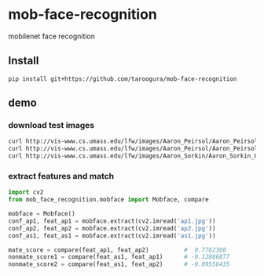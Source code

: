 # mob-face-recognition

mobilenet face recognition

## Install

```
pip install git+https://github.com/taroogura/mob-face-recognition
```

## demo

### download test images

```bash
curl http://vis-www.cs.umass.edu/lfw/images/Aaron_Peirsol/Aaron_Peirsol_0001.jpg -o ap1.jpg
curl http://vis-www.cs.umass.edu/lfw/images/Aaron_Peirsol/Aaron_Peirsol_0002.jpg -o ap2.jpg
curl http://vis-www.cs.umass.edu/lfw/images/Aaron_Sorkin/Aaron_Sorkin_0001.jpg -o as1.jpg
```

### extract features and match

```python
import cv2
from mob_face_recognition.mobface import Mobface, compare

mobface = Mobface()
conf_ap1, feat_ap1 = mobface.extract(cv2.imread('ap1.jpg'))
conf_ap2, feat_ap2 = mobface.extract(cv2.imread('ap2.jpg'))
conf_as1, feat_as1 = mobface.extract(cv2.imread('as1.jpg'))

mate_score = compare(feat_ap1, feat_ap2)          #  0.7762308
nonmate_score1 = compare(feat_as1, feat_ap1)      # -0.12886877
nonmate_score2 = compare(feat_as1, feat_ap2)      # -0.09556435
```

